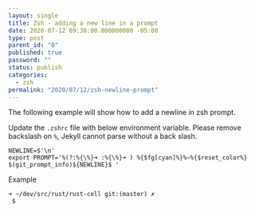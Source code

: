 ```yaml
---
layout: single
title: Zsh - adding a new line in a prompt
date: 2020-07-12 09:30:00.000000000 -05:00
type: post
parent_id: "0"
published: true
password: ""
status: publish
categories:
  - zsh
permalink: "2020/07/12/zsh-newline-prompt"
---
```


The following example will show how to add a newline in zsh prompt.

Update the `.zshrc` file with below environment variable. Please remove backslash on `%`, Jekyll cannot parse without a back slash.

```
NEWLINE=$'\n'
export PROMPT='%(?:%{\%}➜ :%{\%}➜ ) %{$fg[cyan]%}%~%{$reset_color%} $(git_prompt_info)${NEWLINE}$ '
```

Example

```
➜ ~/dev/src/rust/rust-cell git:(master) ✗
 $
```
